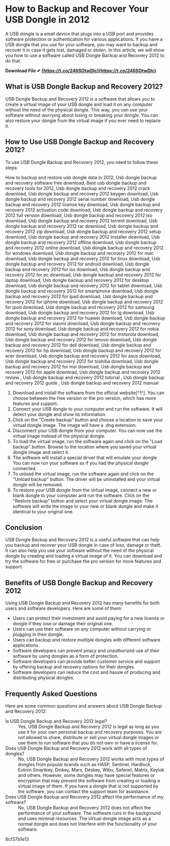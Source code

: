 # How to Backup and Recover Your USB Dongle in 2012
 
A USB dongle is a small device that plugs into a USB port and provides software protection or authentication for various applications. If you have a USB dongle that you use for your software, you may want to backup and recover it in case it gets lost, damaged or stolen. In this article, we will show you how to use a software called USB Dongle Backup and Recovery 2012 to do that.
 
**Download File ✔ [https://t.co/246SOtwDIc](https://t.co/246SOtwDIc)**


 
## What is USB Dongle Backup and Recovery 2012?
 
USB Dongle Backup and Recovery 2012 is a software that allows you to create a virtual image of your USB dongle and load it on any computer without the need of the physical dongle. This way, you can use your software without worrying about losing or breaking your dongle. You can also restore your dongle from the virtual image if you ever need to replace it.
 
## How to Use USB Dongle Backup and Recovery 2012?
 
To use USB Dongle Backup and Recovery 2012, you need to follow these steps:
 
How to backup and restore usb dongle data in 2012,  Usb dongle backup and recovery software free download,  Best usb dongle backup and recovery tools for 2012,  Usb dongle backup and recovery 2012 crack download,  Usb dongle backup and recovery 2012 keygen download,  Usb dongle backup and recovery 2012 serial number download,  Usb dongle backup and recovery 2012 license key download,  Usb dongle backup and recovery 2012 activation code download,  Usb dongle backup and recovery 2012 full version download,  Usb dongle backup and recovery 2012 iso download,  Usb dongle backup and recovery 2012 torrent download,  Usb dongle backup and recovery 2012 rar download,  Usb dongle backup and recovery 2012 zip download,  Usb dongle backup and recovery 2012 setup download,  Usb dongle backup and recovery 2012 installer download,  Usb dongle backup and recovery 2012 offline download,  Usb dongle backup and recovery 2012 online download,  Usb dongle backup and recovery 2012 for windows download,  Usb dongle backup and recovery 2012 for mac download,  Usb dongle backup and recovery 2012 for linux download,  Usb dongle backup and recovery 2012 for android download,  Usb dongle backup and recovery 2012 for ios download,  Usb dongle backup and recovery 2012 for pc download,  Usb dongle backup and recovery 2012 for laptop download,  Usb dongle backup and recovery 2012 for desktop download,  Usb dongle backup and recovery 2012 for tablet download,  Usb dongle backup and recovery 2012 for smartphone download,  Usb dongle backup and recovery 2012 for ipad download,  Usb dongle backup and recovery 2012 for iphone download,  Usb dongle backup and recovery 2012 for ipod download,  Usb dongle backup and recovery 2012 for samsung download,  Usb dongle backup and recovery 2012 for lg download,  Usb dongle backup and recovery 2012 for huawei download,  Usb dongle backup and recovery 2012 for xiaomi download,  Usb dongle backup and recovery 2012 for sony download,  Usb dongle backup and recovery 2012 for nokia download,  Usb dongle backup and recovery 2012 for motorola download,  Usb dongle backup and recovery 2012 for lenovo download,  Usb dongle backup and recovery 2012 for dell download,  Usb dongle backup and recovery 2012 for hp download,  Usb dongle backup and recovery 2012 for acer download,  Usb dongle backup and recovery 2012 for asus download,  Usb dongle backup and recovery 2012 for toshiba download,  Usb dongle backup and recovery 2012 for msi download,  Usb dongle backup and recovery 2012 for apple download,  Usb dongle backup and recovery 2012 review ,  Usb dongle backup and recovery 2012 tutorial ,  Usb dongle backup and recovery 2012 guide ,  Usb dongle backup and recovery 2012 manual
 
1. Download and install the software from the official website[^1^]. You can choose between the free version or the pro version, which has more features and support.
2. Connect your USB dongle to your computer and run the software. It will detect your dongle and show its information.
3. Click on the "Create backup" button and choose a location to save your virtual dongle image. The image will have a .dng extension.
4. Disconnect your USB dongle from your computer. You can now use the virtual image instead of the physical dongle.
5. To load the virtual image, run the software again and click on the "Load backup" button. Browse to the location where you saved your virtual dongle image and select it.
6. The software will install a special driver that will emulate your dongle. You can now run your software as if you had the physical dongle connected.
7. To unload the virtual image, run the software again and click on the "Unload backup" button. The driver will be uninstalled and your virtual dongle will be removed.
8. To restore your USB dongle from the virtual image, connect a new or blank dongle to your computer and run the software. Click on the "Restore backup" button and select your virtual dongle image. The software will write the image to your new or blank dongle and make it identical to your original one.

## Conclusion
 
USB Dongle Backup and Recovery 2012 is a useful software that can help you backup and recover your USB dongle in case of loss, damage or theft. It can also help you use your software without the need of the physical dongle by creating and loading a virtual image of it. You can download and try the software for free or purchase the pro version for more features and support.
  
## Benefits of USB Dongle Backup and Recovery 2012
 
Using USB Dongle Backup and Recovery 2012 has many benefits for both users and software developers. Here are some of them:

- Users can protect their investment and avoid paying for a new license or dongle if they lose or damage their original one.
- Users can use their software on any computer without carrying or plugging in their dongle.
- Users can backup and restore multiple dongles with different software applications.
- Software developers can prevent piracy and unauthorized use of their software by using dongles as a form of protection.
- Software developers can provide better customer service and support by offering backup and recovery options for their dongles.
- Software developers can reduce the cost and hassle of producing and distributing physical dongles.

## Frequently Asked Questions
 
Here are some common questions and answers about USB Dongle Backup and Recovery 2012:
 <dl>
<dt>Is USB Dongle Backup and Recovery 2012 legal?</dt>
<dd>Yes, USB Dongle Backup and Recovery 2012 is legal as long as you use it for your own personal backup and recovery purposes. You are not allowed to share, distribute or sell your virtual dongle images or use them to run software that you do not own or have a license for.</dd>
<dt>Does USB Dongle Backup and Recovery 2012 work with all types of dongles?</dt>
<dd>No, USB Dongle Backup and Recovery 2012 works with most types of dongles from popular brands such as HASP, Sentinel, Hardlock, Eutron Smartkey, Dinkey, Marx, Deskey, Wibu, Safenet, Matrix, Keylok and others. However, some dongles may have special features or encryption that may prevent the software from creating or loading a virtual image of them. If you have a dongle that is not supported by the software, you can contact the support team for assistance.</dd>
<dt>Does USB Dongle Backup and Recovery 2012 affect the performance of my software?</dt>
<dd>No, USB Dongle Backup and Recovery 2012 does not affect the performance of your software. The software runs in the background and uses minimal resources. The virtual dongle image acts as a normal dongle and does not interfere with the functionality of your software.</dd>
</dl> 8cf37b1e13
 
